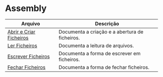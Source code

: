 # Assembly

| Arquivo                                                 | Descrição                                      |
|---------------------------------------------------------|------------------------------------------------|
| [Abrir e Criar Ficheiros](./Abrir-e-Criar-Ficheiros.md) | Documenta a criação e a abertura de ficheiros. |
| [Ler Ficheiros](./Ler-Ficheiros.md)                     | Documenta a leitura de arquivos.               |
| [Escrever Ficheiros](./Escrever-Ficheiros.md)           | Documenta a forma de escrever em ficheiros.    |
| [Fechar Ficheiros](./Fechar-Ficheiros.md)               | Documenta a forma de fechar ficheiros.         |